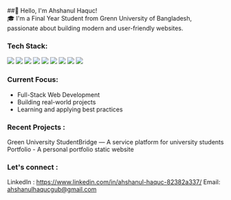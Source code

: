 ##👋 Hello, I'm Ahshanul Haquc! <br>
🎓 I'm a Final Year Student from Grenn University of Bangladesh, passionate about building modern and user-friendly websites.

<h3>Tech Stack:</h3>

<p>
  <img src="https://img.shields.io/badge/HTML5-E34F26?style=flat&logo=html5&logoColor=white" />
  <img src="https://img.shields.io/badge/CSS3-1572B6?style=flat&logo=css3&logoColor=white" />
  <img src="https://img.shields.io/badge/JavaScript-F7DF1E?style=flat&logo=javascript&logoColor=black" />
  <img src="https://img.shields.io/badge/TailwindCSS-38B2AC?style=flat&logo=tailwind-css&logoColor=white" />
  <img src="https://img.shields.io/badge/Node.js-339933?style=flat&logo=node.js&logoColor=white" />
  <img src="https://img.shields.io/badge/Express.js-000000?style=flat&logo=express&logoColor=white" />
  <img src="https://img.shields.io/badge/MongoDB-47A248?style=flat&logo=mongodb&logoColor=white" />
  <img src="https://img.shields.io/badge/Git-F05032?style=flat&logo=git&logoColor=white" />
  <img src="https://img.shields.io/badge/GitHub-181717?style=flat&logo=github&logoColor=white" />
</p>

<h3>Current Focus:</h3>

- Full-Stack Web Development
- Building real-world projects
- Learning and applying best practices

<h3>Recent Projects :</h3>

Green University StudentBridge — A service platform for university students
Portfolio - A personal portfolio static website

<h3>Let's connect :</h3>

LinkedIn : https://www.linkedin.com/in/ahshanul-haquc-82382a337/
Email: ahshanulhaqucgub@gmail.com
